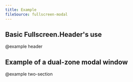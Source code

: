 ```yaml
---
title: Example
fileSource: fullscreen-modal
---
```


## Basic Fullscreen.Header's use

@example header

## Example of a dual-zone modal window

@example two-section
